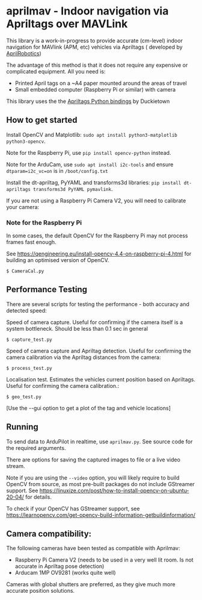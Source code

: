 # aprilmav - Indoor navigation via Apriltags over MAVLink

This library is a work-in-progress to provide accurate (cm-level)
indoor navigation for MAVlink (APM, etc) vehicles via Apriltags (
developed by [AprilRobotics](https://april.eecs.umich.edu/))

The advantage of this method is that it does not require any expensive
or complicated equipment. All you need is:
- Printed April tags on a ~A4 paper mounted around the areas of travel
- Small embedded computer (Raspberry Pi or similar) with camera

This library uses the the [Apriltags Python bindings](https://github.com/duckietown/dt-apriltags) by Duckietown

## How to get started

Install OpenCV and Matplotlib: ``sudo apt install python3-matplotlib python3-opencv``.

Note for the Raspberry Pi, use ``pip install opencv-python`` instead.

Note for the ArduCam, use ``sudo apt install i2c-tools`` and ensure ``dtparam=i2c_vc=on`` is in ``/boot/config.txt``

Install the dt-apriltag, PyYAML and transforms3d libraries: ``pip install dt-apriltags transforms3d PyYAML pymavlink``.

If you are not using a Raspberry Pi Camera V2, you will need to calibrate your
camera:

### Note for the Raspberry Pi

In some cases, the default OpenCV for the Raspberry Pi may not process frames fast enough.

See https://qengineering.eu/install-opencv-4.4-on-raspberry-pi-4.html for building an optimised
version of OpenCV.


```
$ CameraCal.py
```

## Performance Testing

There are several scripts for testing the performance - both accuracy and
detected speed:

Speed of camera capture. Useful for confirming if the camera itself is a system
bottleneck. Should be less than 0.1 sec in general
```
$ capture_test.py
```

Speed of camera capture and Apriltag detection. Useful for confirming the camera
calibration via the Apriltag distances from the camera:
```
$ process_test.py
```

Localisation test. Estimates the vehicles current position based on Apriltags. Useful
for confirming the camera calibration.:
```
$ geo_test.py
```
[Use the --gui option to get a plot of the tag and vehicle locations]

## Running

To send data to ArduPilot in realtime, use ``aprilmav.py``. See source code for the required arguments.

There are options for saving the captured images to file or a live video stream.

Note if you are using the ``--video`` option, you will likely require to build OpenCV from source, as most pre-built
packages do not include GStreamer support. See https://linuxize.com/post/how-to-install-opencv-on-ubuntu-20-04/ for
details.

To check if your OpenCV has GStreamer support, see https://learnopencv.com/get-opencv-build-information-getbuildinformation/

## Camera compatibility:

The following cameras have been tested as compatible with Aprilmav:

- Raspberry Pi Camera V2 (needs to be used in a very well lit room. Is not accurate in Apriltag pose detection)
- Arducam 1MP OV9281 (works quite well)

Cameras with global shutters are preferred, as they give much more accurate position solutions.

